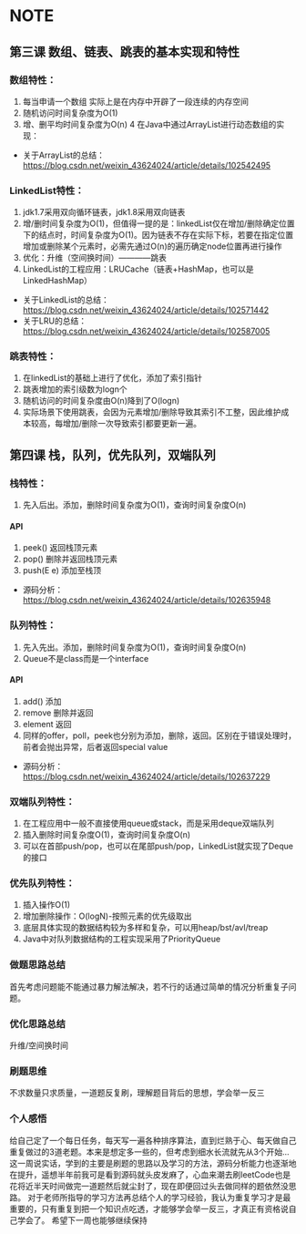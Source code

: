 # NOTE

## 第三课 数组、链表、跳表的基本实现和特性
### 数组特性：
1. 每当申请一个数组 实际上是在内存中开辟了一段连续的内存空间
2. 随机访问时间复杂度为O(1)
3. 增、删平均时间复杂度为O(n)
4 在Java中通过ArrayList进行动态数组的实现：
* 关于ArrayList的总结：https://blog.csdn.net/weixin_43624024/article/details/102542495

### LinkedList特性：
1. jdk1.7采用双向循环链表，jdk1.8采用双向链表
2. 增/删时间复杂度为O(1)，但值得一提的是：linkedList仅在增加/删除确定位置下的结点时，时间复杂度为O(1)。因为链表不存在实际下标，若要在指定位置增加或删除某个元素时，必需先通过O(n)的遍历确定node位置再进行操作
3. 优化：升维（空间换时间）————跳表
4. LinkedList的工程应用：LRUCache（链表+HashMap，也可以是LinkedHashMap）
* 关于LinkedList的总结：https://blog.csdn.net/weixin_43624024/article/details/102571442 
* 关于LRU的总结：https://blog.csdn.net/weixin_43624024/article/details/102587005

### 跳表特性：
1. 在linkedList的基础上进行了优化，添加了索引指针
2. 跳表增加的索引级数为logn个
3. 随机访问的时间复杂度由O(n)降到了O(logn)
4. 实际场景下使用跳表，会因为元素增加/删除导致其索引不工整，因此维护成本较高，每增加/删除一次导致索引都要更新一遍。

## 第四课 栈，队列，优先队列，双端队列
### 栈特性：
1. 先入后出。添加，删除时间复杂度为O(1)，查询时间复杂度O(n)
#### API
1. peek() 返回栈顶元素
2. pop() 删除并返回栈顶元素
3. push(E e) 添加至栈顶
* 源码分析：https://blog.csdn.net/weixin_43624024/article/details/102635948


### 队列特性：
1. 先入先出。添加，删除时间复杂度为O(1)，查询时间复杂度O(n)
2. Queue不是class而是一个interface
#### API
1. add() 添加
2. remove 删除并返回
3. element 返回
4. 同样的offer，poll，peek也分别为添加，删除，返回。区别在于错误处理时，前者会抛出异常，后者返回special value
* 源码分析：https://blog.csdn.net/weixin_43624024/article/details/102637229

### 双端队列特性：
1. 在工程应用中一般不直接使用queue或stack，而是采用deque双端队列
2. 插入删除时间复杂度O(1)，查询时间复杂度O(n)
3. 可以在首部push/pop，也可以在尾部push/pop，LinkedList就实现了Deque的接口

### 优先队列特性：
1. 插入操作O(1)
2. 增加删除操作：O(logN)-按照元素的优先级取出
3. 底层具体实现的数据结构较为多样和复杂，可以用heap/bst/avl/treap
4. Java中对队列数据结构的工程实现采用了PriorityQueue

### 做题思路总结
首先考虑问题能不能通过暴力解法解决，若不行的话通过简单的情况分析重复子问题。

### 优化思路总结
升维/空间换时间

### 刷题思维
不求数量只求质量，一道题反复刷，理解题目背后的思想，学会举一反三

### 个人感悟
给自己定了一个每日任务，每天写一遍各种排序算法，直到烂熟于心、每天做自己重复做过的3道老题。本来是想定多一些的，但考虑到细水长流就先从3个开始...这一周说实话，学到的主要是刷题的思路以及学习的方法，源码分析能力也逐渐地在提升，遥想半年前我可是看到源码就头皮发麻了，心血来潮去刷leetCode也是花将近半天时间做完一道题然后就尘封了，现在即便回过头去做同样的题依然没思路。
对于老师所指导的学习方法再总结个人的学习经验，我认为重复学习才是最重要的，只有重复到把一个知识点吃透，才能够学会举一反三，才真正有资格说自己学会了。
希望下一周也能够继续保持


